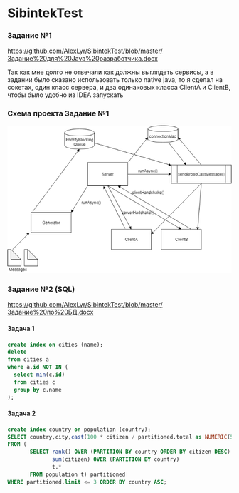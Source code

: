 # SibintekTest
### Задание №1
https://github.com/AlexLyr/SibintekTest/blob/master/Задание%20для%20Java%20разработчика.docx

Так как мне долго не отвечали как должны выглядеть сервисы, а в задании было сказано использовать только native java,
то я сделал на сокетах, один класс сервера, и два одинаковых класса ClientA и ClientB, чтобы было удобно из IDEA запускать

### Схема проекта Задание №1
[![Alt text](https://github.com/AlexLyr/SibintekTest/blob/master/scheme.png)](https://github.com/AlexLyr/SibintekTest/blob/master/scheme.png)


### Задание №2 (SQL)
https://github.com/AlexLyr/SibintekTest/blob/master/Задание%20по%20БД.docx


#### Задача 1
```sql
create index on cities (name);
delete
from cities a
where a.id NOT IN (
  select min(c.id)
  from cities c
  group by c.name
);
```

#### Задача 2
```sql
create index country on population (country);
SELECT country,city,cast(100 * citizen / partitioned.total as NUMERIC(5, 2))
FROM (
       SELECT rank() OVER (PARTITION BY country ORDER BY citizen DESC) "limit",
              sum(citizen) OVER (PARTITION BY country)                 "total",
              t.*
       FROM population t) partitioned
WHERE partitioned.limit <= 3 ORDER BY country ASC;
```